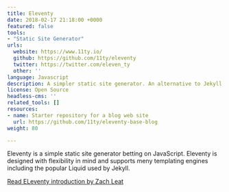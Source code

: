 ```yaml
---
title: Eleventy
date: 2018-02-17 21:18:00 +0000
featured: false
tools:
- "Static Site Generator"
urls:
  website: https://www.11ty.io/
  github: https://github.com/11ty/eleventy
  twitter: https://twitter.com/eleven_ty
  other: ''
language: Javascript
description: A simpler static site generator. An alternative to Jekyll.
license: Open Source
headless-cms: ''
related_tools: []
resources:
- name: Starter repository for a blog web site
  url: https://github.com/11ty/eleventy-base-blog
weight: 80

---
```

Eleventy is a simple static site generator betting on JavaScript. Eleventy is designed with flexibility in mind and supports meny templating engines including the popular Liquid used by Jekyll.

[Read ELeventy introduction by Zach Leat](https://www.zachleat.com/web/introducing-eleventy/)
